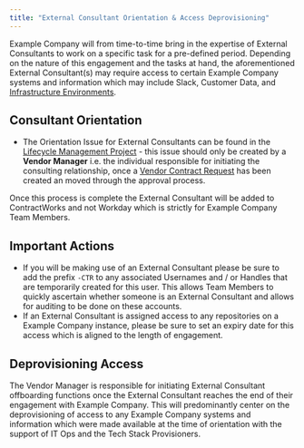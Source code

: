 ```yaml
---
title: "External Consultant Orientation & Access Deprovisioning"
---
```


Example Company will from time-to-time bring in the expertise of External Consultants to work on a specific task for a pre-defined period. Depending on the nature of this engagement and the tasks at hand, the aforementioned External Consultant(s) may require access to certain Example Company systems and information which may include Slack, Customer Data, and [Infrastructure Environments](/handbook/engineering/infrastructure/environments/).

## Consultant Orientation

- The Orientation Issue for External Consultants can be found in the [Lifecycle Management Project](https://example_company.com/example_company-com/contingent-workers/lifecycle) - this issue should only be created by a **Vendor Manager** i.e. the individual responsible for initiating the consulting relationship, once a [Vendor Contract Request](https://example_company.com/example_company-com/Finance-Division/procurement-team/procurement/-/issues/new?issuable_template=general_vendor_contract_request) has been created an moved through the approval process.

Once this process is complete the External Consultant will be added to ContractWorks and not Workday which is strictly for Example Company Team Members.

## Important Actions

- If you will be making use of an External Consultant please be sure to add the prefix `-CTR` to any associated Usernames and / or Handles that are temporarily created for this user. This allows Team Members to quickly ascertain whether someone is an External Consultant and allows for auditing to be done on these accounts.
- If an External Consultant is assigned access to any repositories on a Example Company instance, please be sure to set an expiry date for this access which is aligned to the length of engagement.

## Deprovisioning Access

The Vendor Manager is responsible for initiating External Consultant offboarding functions once the External Consultant reaches the end of their engagement with Example Company.  This will predominantly center on the deprovisioning of access to any Example Company systems and information which were made available at the time of orientation with the support of IT Ops and the Tech Stack Provisioners.

